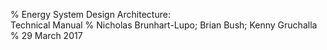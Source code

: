 % Energy System Design Architecture:\
  Technical Manual
% Nicholas Brunhart-Lupo; Brian Bush; Kenny Gruchalla
% 29 March 2017
